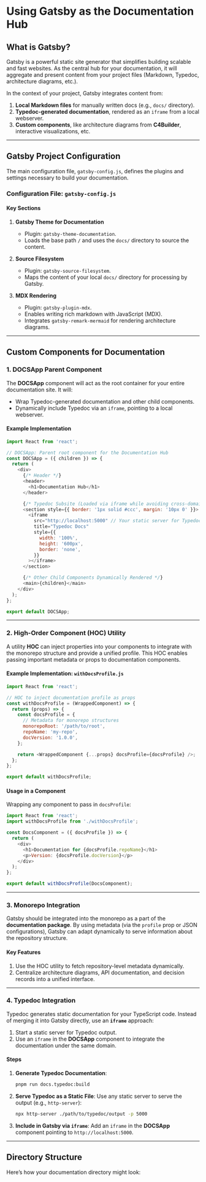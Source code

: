 # **Using Gatsby as the Documentation Hub**

## **What is Gatsby?**

Gatsby is a powerful static site generator that simplifies building scalable and fast websites. As the central hub for your documentation, it will aggregate and present content from your project files (Markdown, Typedoc, architecture diagrams, etc.).

In the context of your project, Gatsby integrates content from:
1. **Local Markdown files** for manually written docs (e.g., `docs/` directory).
2. **Typedoc-generated documentation**, rendered as an `iframe` from a local webserver.
3. **Custom components**, like architecture diagrams from **C4Builder**, interactive visualizations, etc.

---

## **Gatsby Project Configuration**

The main configuration file, `gatsby-config.js`, defines the plugins and settings necessary to build your documentation.

### **Configuration File: `gatsby-config.js`**

#### **Key Sections**
1. **Gatsby Theme for Documentation**
   - Plugin: `gatsby-theme-documentation`.
   - Loads the base path `/` and uses the `docs/` directory to source the content.

2. **Source Filesystem**
   - Plugin: `gatsby-source-filesystem`.
   - Maps the content of your local `docs/` directory for processing by Gatsby.

3. **MDX Rendering**
   - Plugin: `gatsby-plugin-mdx`.
   - Enables writing rich markdown with JavaScript (MDX).
   - Integrates `gatsby-remark-mermaid` for rendering architecture diagrams.

---

## **Custom Components for Documentation**

### 1. **DOCSApp Parent Component**

The **DOCSApp** component will act as the root container for your entire documentation site. It will:
- Wrap Typedoc-generated documentation and other child components.
- Dynamically include Typedoc via an `iframe`, pointing to a local webserver.

#### **Example Implementation**

```javascript
import React from 'react';

// DOCSApp: Parent root component for the Documentation Hub
const DOCSApp = ({ children }) => {
  return (
    <div>
      {/* Header */}
      <header>
        <h1>Documentation Hub</h1>
      </header>

      {/* Typedoc Subsite (Loaded via iframe while avoiding cross-domain issues) */}
      <section style={{ border: '1px solid #ccc', margin: '10px 0' }}>
        <iframe
          src="http://localhost:5000" // Your static server for Typedoc
          title="Typedoc Docs"
          style={{
            width: '100%',
            height: '600px',
            border: 'none',
          }}
        ></iframe>
      </section>

      {/* Other Child Components Dynamically Rendered */}
      <main>{children}</main>
    </div>
  );
};

export default DOCSApp;
```

---

### 2. **High-Order Component (HOC) Utility**

A utility **HOC** can inject properties into your components to integrate with the monorepo structure and provide a unified profile. This HOC enables passing important metadata or props to documentation components.

#### **Example Implementation: `withDocsProfile.js`**

```javascript
import React from 'react';

// HOC to inject documentation profile as props
const withDocsProfile = (WrappedComponent) => {
  return (props) => {
    const docsProfile = {
      // Metadata for monorepo structures
      monorepoRoot: '/path/to/root',
      repoName: 'my-repo',
      docVersion: '1.0.0',
    };

    return <WrappedComponent {...props} docsProfile={docsProfile} />;
  };
};

export default withDocsProfile;
```

#### **Usage in a Component**
Wrapping any component to pass in `docsProfile`:
```javascript
import React from 'react';
import withDocsProfile from './withDocsProfile';

const DocsComponent = ({ docsProfile }) => {
  return (
    <div>
      <h1>Documentation for {docsProfile.repoName}</h1>
      <p>Version: {docsProfile.docVersion}</p>
    </div>
  );
};

export default withDocsProfile(DocsComponent);
```

---

### 3. **Monorepo Integration**

Gatsby should be integrated into the monorepo as a part of the **documentation package**. By using metadata (via the `profile` prop or JSON configurations), Gatsby can adapt dynamically to serve information about the repository structure.

#### **Key Features**
1. Use the HOC utility to fetch repository-level metadata dynamically.
2. Centralize architecture diagrams, API documentation, and decision records into a unified interface.

---

### 4. **Typedoc Integration**

Typedoc generates static documentation for your TypeScript code. Instead of merging it into Gatsby directly, use an **`iframe`** approach:
1. Start a static server for Typedoc output.
2. Use an `iframe` in the **DOCSApp** component to integrate the documentation under the same domain.

#### **Steps**
1. **Generate Typedoc Documentation**:
   ```sh
   pnpm run docs.typedoc:build
   ```

2. **Serve Typedoc as a Static File**:
   Use any static server to serve the output (e.g., `http-server`):
   ```sh
   npx http-server ./path/to/typedoc/output -p 5000
   ```

3. **Include in Gatsby via `iframe`**:
   Add an `iframe` in the **DOCSApp** component pointing to `http://localhost:5000`.

---

## **Directory Structure**
Here’s how your documentation directory might look: